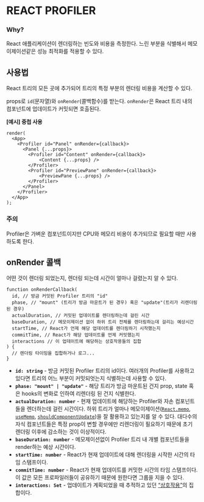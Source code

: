 # REACT PROFILER

### Why?

React 애플리케이션이 렌더링하는 빈도와 비용을 측정한다. 느린 부분을 식별해서 메모이제이션같은 성능 최적화를 적용할 수 있다.



## 사용법

React 트리의 모든 곳에 추가되어 트리의 특정 부분의 렌더링 비용을 계산할 수 있다.

props로 `id`(문자열)와 `onRender`(콜백함수)를 받는다. `onRender`은 React 트리 내의 컴포넌트에 업데이트가 커밋되면 호출된다.

**[예시] 중첩 사용**

```react
render(
  <App>
    <Profiler id="Panel" onRender={callback}>
      <Panel {...props}>
        <Profiler id="Content" onRender={callback}>
            <Content {...props} />
        </Profiler>
        <Profiler id="PreviewPane" onRender={callback}>
            <PreviewPane {...props} />
        </Profiler>
      </Panel>
    </Profiler>
  </App>
);
```



### 주의

Profiler은 가벼운 컴포넌트이지만 CPU와 메모리 비용이 추가되므로 필요할 때만 사용하도록 한다.



## onRender 콜백

어떤 것이 렌더링 되었는지, 렌더링 되는데 시간이 얼마나 걸렸는지 알 수 있다.

```react
function onRenderCallback(
  id, // 방금 커밋된 Profiler 트리의 "id"
  phase, // "mount" (트리가 방금 마운트가 된 경우) 혹은 "update"(트리가 리렌더링된 경우)
  actualDuration, // 커밋된 업데이트를 렌더링하는데 걸린 시간
  baseDuration, // 메모이제이션 없이 하위 트리 전체를 렌더링하는데 걸리는 예상시간 
  startTime, // React가 언제 해당 업데이트를 렌더링하기 시작했는지
  commitTime, // React가 해당 업데이트를 언제 커밋했는지
  interactions // 이 업데이트에 해당하는 상호작용들의 집합
) {
  // 렌더링 타이밍을 집합하거나 로그...
}
```

- **`id: string`** - 방금 커밋된 Profiler 트리의 id이다. 여러개의 Profiler를 사용하고 있다면 트리의 어느 부분이 커밋되엇는지 식별하는데 사용할 수 있다.
- **`phase: "mount" | "update"`** - 해당 트리가 방금 마운트된 건지 prop, state 혹은 hooks의 변화로 인하여 리렌더링 된 건지 식별한다.
- **`actualDuration: number`** - 현재 업데이트에 해당하는 Profiler와 자손 컴포넌트들을 렌더하는데 걸린 시간이다. 하위 트리가 얼마나 메모이제이션([`React.memo`](https://ko.reactjs.org/docs/react-api.html#reactmemo), [`useMemo`](https://ko.reactjs.org/docs/hooks-reference.html#usememo), [`shouldComponentUpdate`](https://ko.reactjs.org/docs/hooks-faq.html#how-do-i-implement-shouldcomponentupdate))을 잘 활용하고 있는지를 알 수 있다. 대다수의 자식 컴포넌트들은 특정 prop이 변할 경우에만 리렌더링이 필요하기 때문에 초기 렌더링 이후에 감소하는 것이 이상적이다.
- **`baseDuration: number`** - 메모제이션없이 Profiler 트리 내 개별 컴포넌트들을 render하는 예상 시간이다.
- **`startTime: number`** - React가 현재 업데이트에 대해 렌더링을 시작한 시간의 타임 스탬프이다.
- **`commitTime: number`** - React가 현재 업데이트를 커밋한 시간의 타임 스탬프이다. 이 값은 모든 프로파일러들이 공유하기 때문에 원한다면 그룹을 지을 수 있다.
- **`interactions: Set`** - 업데이트가 계획되었을 때 추적하고 있던 [“상호작용”](https://fb.me/react-interaction-tracing)의 집합이다.